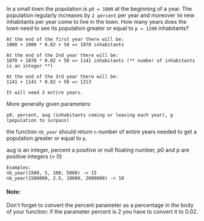 
In a small town the population is  `p0 = 1000`  at the beginning of a year. The population regularly increases by  `2 percent`  per year and moreover  `50`  new inhabitants per year come to live in the town. How many years does the town need to see its population greater or equal to  `p = 1200`  inhabitants?

```
At the end of the first year there will be: 
1000 + 1000 * 0.02 + 50 => 1070 inhabitants

At the end of the 2nd year there will be: 
1070 + 1070 * 0.02 + 50 => 1141 inhabitants (** number of inhabitants is an integer **)

At the end of the 3rd year there will be:
1141 + 1141 * 0.02 + 50 => 1213

It will need 3 entire years.

```

More generally given parameters:

`p0, percent, aug (inhabitants coming or leaving each year), p (population to surpass)`

the function  `nb_year`  should return  `n`  number of entire years needed to get a population greater or equal to  `p`.

aug is an integer, percent a positive or null floating number, p0 and p are positive integers (> 0)

```
Examples:
nb_year(1500, 5, 100, 5000) -> 15
nb_year(1500000, 2.5, 10000, 2000000) -> 10

```

#### Note:

Don't forget to convert the percent parameter as a percentage in the body of your function: if the parameter percent is 2 you have to convert it to 0.02.